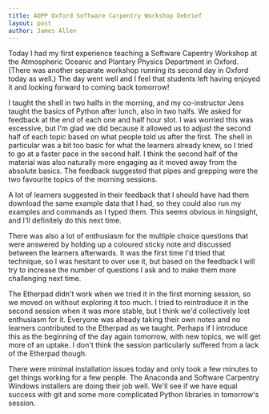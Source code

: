 ```yaml
---
title: AOPP Oxford Software Carpentry Workshop Debrief
layout: post
author: James Allen
---
```


Today I had my first experience teaching a Software Capentry Workshop at the Atmospheric Oceanic and Plantary Physics Department in Oxford. (There was another separate workshop running its second day in Oxford today as well.) The day went well and I feel that students left having enjoyed it and looking forward to coming back tomorrow!

I taught the shell in two halfs in the morning, and my co-instructor Jens taught the basics of Python after lunch, also in two halfs. We asked for feedback at the end of each one and half hour slot. I was worried this was excessive, but I'm glad we did because it allowed us to adjust the second half of each topic based on what people told us after the first. The shell in particular was a bit too basic for what the learners already knew, so I tried to go at a faster pace in the second half. I think the second half of the material was also naturally more engaging as it moved away from the absolute basics. The feedback suggested that pipes and grepping were the two favourite topics of the morning sessions.

A lot of learners suggested in their feedback that I should have had them download the same example data that I had, so they could also run my examples and commands as I typed them. This seems obvious in hingsight, and I'll definitely do this next time.

There was also a lot of enthusiasm for the multiple choice questions that were answered by holding up a coloured sticky note and discussed between the learners afterwards. It was the first time I'd tried that technique, so I was hesitant to over use it, but based on the feedback I will try to increase the number of questions I ask and to make them more challenging next time.

The Etherpad didn't work when we tried it in the first morning session, so we moved on without exploring it too much. I tried to reintroduce it in the second session when it was more stable, but I think we'd collectively lost enthusiasm for it. Everyone was already taking their own notes and no learners contributed to the Etherpad as we taught. Perhaps if I introduce this as the beginning of the day again tomorrow, with new topics, we will get more of an uptake. I don't think the session particularly suffered from a lack of the Etherpad though.

There were minimal installation issues today and only took a few minutes to get things working for a few people. The Anaconda and Software Carpentry Windows installers are doing their job well. We'll see if we have equal success with git and some more complicated Python libraries in tomorrow's session.
